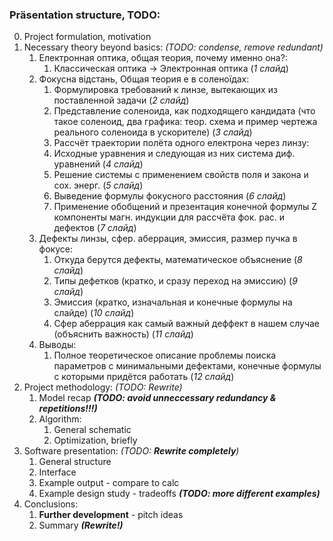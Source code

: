 ### Präsentation structure, TODO:
 0. Project formulation, motivation
 1. Necessary theory beyond basics: _(TODO: condense, remove redundant)_
    1. Електронная оптика, общая теория, почему именно она?:
       1. Классическая оптика -> Электронная оптика (_1 слайд_)
    2. Фокусна відстань, Общая теория e в соленоїдах:
       1. Формулировка требований к линзе, вытекающих из поставленной задачи (_2 слайд_)
       2. Представление соленоида, как подходящего кандидата (что такое соленоид, два графика: теор. схема и пример чертежа реального соленоида в ускорителе) (_3 слайд_)
       3. Рассчёт траектории полёта одного електрона через линзу:
         1. Исходные уравнения и следующая из них система диф. уравнений (_4 слайд_)
         2. Решение системы с применением свойств поля и закона и сох. энерг. (_5 слайд_)
       4. Выведение формулы фокусного расстояния (_6 слайд_)
       5. Применение обобщений и презентация конечной формулы Z компоненты магн. индукции для рассчёта фок. рас. и дефектов (_7 слайд_)
    3. Дефекты линзы, сфер. аберрация, эмиссия, размер пучка в фокусе:
       1. Откуда берутся дефекты, математическое объяснение (_8 слайд_)
       2. Типы дефетков (кратко, и сразу переход на эмиссию) (_9 слайд_)
       3. Эмиссия (кратко, изначальная и конечные формулы на слайде) (_10 слайд_)
       4. Сфер аберрация как самый важный деффект в нашем случае (объяснить важность) (_11 слайд_)
    4. Выводы:
       1. Полное теоретическое описание проблемы поиска параметров с минимальными дефектами, конечные формулы с которыми придётся работать (_12 слайд_)
 2. Project methodology: _(TODO: Rewrite)_
    1. Model recap **_(TODO: avoid unneccessary redundancy & repetitions!!!)_**
    2. Algorithm:
       1. General schematic
       2. Optimization, briefly
 3. Software presentation: _(TODO: **Rewrite completely**)_
    1. General structure
    2. Interface
    3. Example output - compare to calc
    4. Example design study - tradeoffs **_(TODO: more different examples)_**
 4. Conclusions:
    1. **Further development** - pitch ideas
    2. Summary **_(Rewrite!)_**
